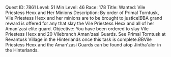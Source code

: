 Quest ID: 7861
Level: 51
Min Level: 46
Race: 178
Title: Wanted: Vile Priestess Hexx and Her Minions
Description: By order of Primal Torntusk, Vile Priestess Hexx and her minions are to be brought to justice!$B$BA grand reward is offered for any that slay the Vile Priestess Hexx and all of her Aman'zasi elite guard.
Objective: You have been ordered to slay Vile Priestess Hexx and 20 Vilebranch Aman'zasi Guards. See Primal Torntusk at Revantusk Village in the Hinterlands once this task is complete.$B$BVile Priestess Hexx and the Aman'zasi Guards can be found atop Jintha'alor in the Hinterlands.
